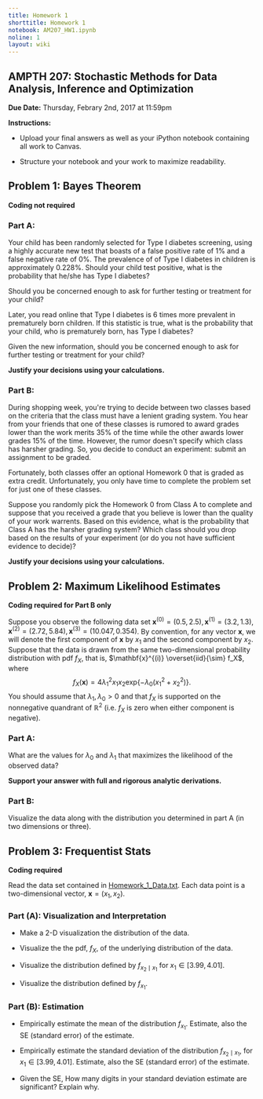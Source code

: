 ```yaml
---
title: Homework 1
shorttitle: Homework 1
notebook: AM207_HW1.ipynb
noline: 1
layout: wiki
---
```


## AMPTH 207: Stochastic Methods for Data Analysis, Inference and Optimization

**Due Date:** Thursday, Febrary 2nd, 2017 at 11:59pm

**Instructions:**

- Upload your final answers as well as your iPython notebook containing all work to Canvas.

- Structure your notebook and your work to maximize readability.

## Problem 1: Bayes Theorem

**Coding not required**

### Part A:
Your child has been randomly selected for Type I diabetes screening, using a highly accurate new test that boasts of a false positive rate of 1% and a false negative rate of 0%. The prevalence of of Type I diabetes in children is approximately 0.228%. Should your child test positive, what is the probability that he/she has Type I diabetes?

Should you be concerned enough to ask for further testing or treatment for your child?

Later, you read online that Type I diabetes is 6 times more prevalent in prematurely born children. If this statistic is true, what is the probability that your child, who is prematurely born, has Type I diabetes?

Given the new information, should you be concerned enough to ask for further testing or treatment for your child?

**Justify your decisions using your calculations.**

### Part B:

During shopping week, you're trying to decide between two classes based on the criteria that the class must have a lenient grading system. You hear from your friends that one of these classes is rumored to award grades lower than the work merits 35% of the time while the other awards lower grades 15% of the time. However, the rumor doesn't specify which class has harsher grading. So, you decide to conduct an experiment: submit an assignment to be graded. 

Fortunately, both classes offer an optional Homework 0 that is graded as extra credit. Unfortunately, you only have time to complete the problem set for just one of these classes. 

Suppose you randomly pick the Homework 0 from Class A to complete and suppose that you received a grade that you believe is lower than the quality of your work warrents. Based on this evidence, what is the probability that Class A has the harsher grading system? Which class should you drop based on the results of your experiment (or do you not have sufficient evidence to decide)?

**Justify your decisions using your calculations.**

## Problem 2: Maximum Likelihood Estimates

**Coding required for Part B only**

Suppose you observe the following data set $\mathbf{x}^{(0)} = (0.5, 2.5), \mathbf{x}^{(1)} = (3.2, 1.3), \mathbf{x}^{(2)} = (2.72, 5.84), \mathbf{x}^{(3)}= (10.047, 0.354)$. By convention, for any vector $\mathbf{x}$, we will denote the first component of $\mathbf{x}$ by $x_{1}$ and the second component by $x_{2}$. Suppose that the data is drawn from the same two-dimensional probability distribution with pdf $f_X$, that is, $\mathbf{x}^{(i)} \overset{iid}{\sim} f_X$, where
$$
f_X(\mathbf{x}) =  4\lambda_1^2 x_{1}x_{2} \mathrm{exp} \left\{-\lambda_0 (x^2_{1} + x^2_{2}) \right\}.
$$
You should assume that $\lambda_1, \lambda_0 > 0$ and that $f_X$ is supported on the nonnegative quandrant of $\mathbb{R}^2$ (i.e. $f_X$ is zero when either component is negative). 

### Part A:

What are the values for $\lambda_0$ and $\lambda_1$ that maximizes the likelihood of the observed data? 

**Support your answer with full and rigorous analytic derivations.**

### Part B:

Visualize the data along with the distribution you determined in part A (in two dimensions or three).

## Problem 3: Frequentist Stats
**Coding required**

Read the data set contained in [Homework_1_Data.txt](Homework_1_Data.txt). Each data point is a two-dimensional vector, $\mathbf{x} = (x_1, x_2)$.

### Part (A): Visualization and Interpretation

- Make a 2-D visualization the distribution of the data. 

- Visualize the the pdf, $f_X$, of the underlying distribution of the data.

- Visualize the distribution defined by $f_{x_2 \mid x_1}$ for $x_1 \in [3.99, 4.01]$.

- Visualize the distribution defined by $f_{x_1}$.


### Part (B): Estimation

- Empirically estimate the mean of the distribution $f_{x_1}$. Estimate, also the SE (standard error) of the estimate.

- Empirically estimate the standard deviation of the distribution $f_{x_2 \mid x_1}$, for $x_1 \in [3.99, 4.01]$. Estimate, also the SE (standard error) of the estimate.

- Given the SE, How many digits in your standard deviation estimate are significant? Explain why.
